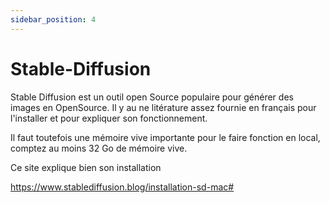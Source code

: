 ```yaml
---
sidebar_position: 4
---
```



# Stable-Diffusion

Stable Diffusion est un outil open Source populaire pour générer des images en OpenSource.
Il y au ne litérature assez fournie en français pour l'installer et pour expliquer son fonctionnement.

Il faut toutefois une mémoire vive importante pour le faire fonction en local, comptez au moins 32 Go de mémoire vive.

Ce site explique bien son installation

https://www.stablediffusion.blog/installation-sd-mac#

